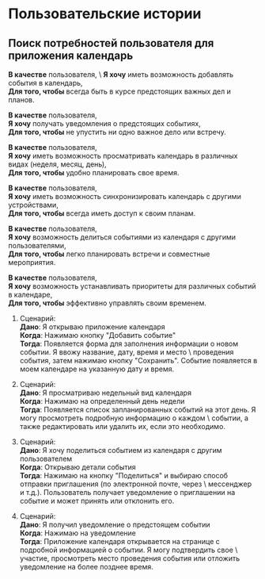 # Пользовательские истории

## Поиск потребностей пользователя для приложения календарь

**В качестве** пользователя, \ 
**Я хочу** иметь возможность добавлять события в календарь, \
**Для того, чтобы** всегда быть в курсе предстоящих важных дел и планов.

**В качестве** пользователя, \
**Я хочу** получать уведомления о предстоящих событиях, \
**Для того, чтобы** не упустить ни одно важное дело или встречу.

**В качестве** пользователя, \
**Я хочу** иметь возможность просматривать календарь в различных видах (неделя, месяц, день), \
**Для того, чтобы** удобно планировать свое время.

**В качестве** пользователя, \
**Я хочу** иметь возможность синхронизировать календарь с другими устройствами, \
**Для того, чтобы** всегда иметь доступ к своим планам.

**В качестве** пользователя, \
**Я хочу** возможность делиться событиями из календаря с другими пользователями, \
**Для того, чтобы** легко планировать встречи и совместные мероприятия.

**В качестве** пользователя, \
**Я хочу** возможность устанавливать приоритеты для различных событий в календаре, \
**Для того, чтобы** эффективно управлять своим временем.

1. Сценарий: \
   **Дано**: Я открываю приложение календаря \
   **Когда**: Нажимаю кнопку "Добавить событие" \
   **Тогда**: Появляется форма для заполнения информации о новом событии. Я ввожу название, дату, время и место \ 
   проведения события, затем нажимаю кнопку "Сохранить". Событие появляется в моем календаре на указанную дату и время.

2. Сценарий: \
   **Дано**: Я просматриваю недельный вид календаря \
   **Когда**: Нажимаю на определенный день недели \
   **Тогда**: Появляется список запланированных событий на этот день. Я могу просмотреть подробную информацию о каждом \ 
   событии, а также редактировать или удалить их, если это необходимо.

3. Сценарий: \
   **Дано**: Я хочу поделиться событием из календаря с другим пользователем \
   **Когда**: Открываю детали события \
   **Тогда**: Нажимаю на кнопку "Поделиться" и выбираю способ отправки приглашения (по электронной почте, через \ 
   мессенджер и т.д.). Пользователь получает уведомление о приглашении на событие и может принять или отклонить его.

4. Сценарий: \
   **Дано**: Я получил уведомление о предстоящем событии \
   **Когда**: Нажимаю на уведомление \
   **Тогда**: Приложение календаря открывается на странице с подробной информацией о событии. Я могу подтвердить свое \ 
   участие, просмотреть место проведения события или отложить уведомление на более позднее время.
